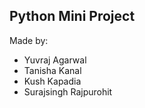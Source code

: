 ## Python Mini Project

Made by:
- Yuvraj Agarwal
- Tanisha Kanal
- Kush Kapadia
- Surajsingh Rajpurohit
